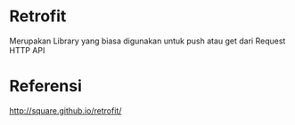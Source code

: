 # Retrofit

Merupakan Library yang biasa digunakan untuk push atau get dari Request HTTP API

# Referensi 

http://square.github.io/retrofit/





